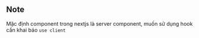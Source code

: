 ## Note

Mặc định component trong nextjs là server component, muốn sử dụng hook cần khai báo `use client`
